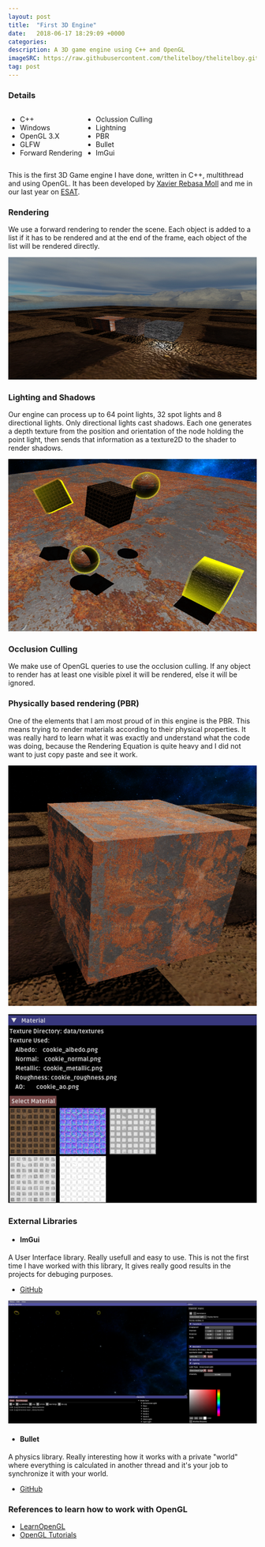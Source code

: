 ```yaml
---
layout: post
title:  "First 3D Engine"
date:   2018-06-17 18:29:09 +0000
categories: 
description: A 3D game engine using C++ and OpenGL
imageSRC: https://raw.githubusercontent.com/thelitelboy/thelitelboy.github.io/master/_assets/3DEngine-Shadows.png
tag: post
---
```


### Details
<div style="display: inline-block; margin-right: 20px;">
  <div style="display: inline-block;">
    <ul>
      <li>C++</li>
      <li>Windows</li>
      <li>OpenGL 3.X</li>
      <li>GLFW</li>
      <li>Forward Rendering</li>
    </ul>
  </div>
  <div style="display: inline-block; vertical-align: top;">
    <ul>
      <li>Oclussion Culling</li>
      <li>Lightning</li>
      <li>PBR</li>
      <li>Bullet</li>
      <li>ImGui</li>
    </ul>
  </div>
</div>
<br>


This is the first 3D Game engine I have done, written in C++, multithread and using OpenGL. It has been developed by [Xavier Rebasa Moll][XAVI-Link] and me in our last year on [ESAT][ESAT-Link].

### Rendering

We use a forward rendering to render the scene. Each object is added to a list if it has to be rendered and at the end of the frame, each object of the list will be rendered directly.

![Viewport][PE-ViewPort]

### Lighting and Shadows

Our engine can process up to 64 point lights, 32 spot lights and 8 directional lights. Only directional lights cast shadows. Each one generates a depth texture from the position and orientation of the node holding the point light, then sends that information as a texture2D to the shader to render shadows. 

![Shadows][PE-Shadows]

### Occlusion Culling

We make use of OpenGL queries to use the occlusion culling. If any object to render has at least one visible pixel it will be rendered, else it will be ignored. 

### Physically based rendering (PBR)

One of the elements that I am most proud of in this engine is the PBR. This means trying to render materials according to their physical properties. It was really hard to learn what it was exactly and understand what the code was doing, because the Rendering Equation is quite heavy and I did not want to just copy paste and see it work.

![PBR][PE-PBR]

![Material][PE-Material]

### External Libraries

* #### ImGui
A User Interface library. Really usefull and easy to use. This is not the first time I have worked with this library, It gives really good results in the projects for debuging purposes.

  * [GitHub][PE-ImGui-Github]

![ImGui][PE-ImGui] 

* #### Bullet
A physics library. Really interesting how it works with a private "world" where everything is calculated in another thread and it's your job to synchronize it with your world.

  * [GitHub][PE-Bullet-Github]

### References to learn how to work with OpenGL
* [LearnOpenGL][PE-LearnOpenGL]
* [OpenGL Tutorials][PE-OpenGLTutorials]



[ESAT-Link]: http://www.esat.es
[XAVI-Link]: https://www.linkedin.com/in/xavier-rebasa-moll-b5723715b/
[PE-ViewPort]: https://raw.githubusercontent.com/thelitelboy/thelitelboy.github.io/master/_assets/3DEngine-Viewport.png
[PE-Shadows]: https://raw.githubusercontent.com/thelitelboy/thelitelboy.github.io/master/_assets/3DEngine-Shadows.png

[PE-PBR]: https://raw.githubusercontent.com/thelitelboy/thelitelboy.github.io/master//_assets/pbr.png
[PE-Material]: https://raw.githubusercontent.com/thelitelboy/thelitelboy.github.io/master/_assets/Material.png

[PE-ImGui]: https://raw.githubusercontent.com/thelitelboy/thelitelboy.github.io/master/_assets/ImGui.png
[PE-ImGui-Github]: http://www.github.com/ocornut/imgui
[PE-Bullet-Github]: https://github.com/bulletphysics/bullet3

[PE-LearnOpenGL]: https://learnopengl.com/
[PE-OpenGLTutorials]: http://www.opengl-tutorial.org/